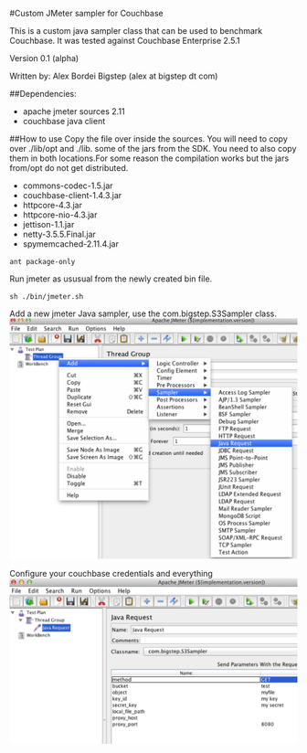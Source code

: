#Custom JMeter sampler for Couchbase

This is a custom java sampler class that can be used to benchmark Couchbase.
It was tested against Couchbase Enterprise 2.5.1

Version 0.1 (alpha) 
 
Written by: Alex Bordei Bigstep
(alex at bigstep dt com)

##Dependencies:
* apache jmeter sources 2.11 
* couchbase java client 

##How to use
Copy the file over inside the sources. 
You will need to copy over ./lib/opt and ./lib. some of the jars from the SDK. You need to also copy them in both locations.For some reason the compilation works but the jars from/opt do not get distributed.

* commons-codec-1.5.jar
* couchbase-client-1.4.3.jar
* httpcore-4.3.jar 
* httpcore-nio-4.3.jar 
* jettison-1.1.jar
* netty-3.5.5.Final.jar
* spymemcached-2.11.4.jar

```
ant package-only
```
Run jmeter as ususual from the newly created bin file. 
```
sh ./bin/jmeter.sh 
```

Add a new jmeter Java sampler, use the com.bigstep.S3Sampler class.
![Alt text](/img/jmeter1.png?raw=true "Select jmeter custom sampler")

Configure your couchbase credentials and everything
![Alt text](/img/jmeter2.png?raw=true "Configure jmeter sampler")



